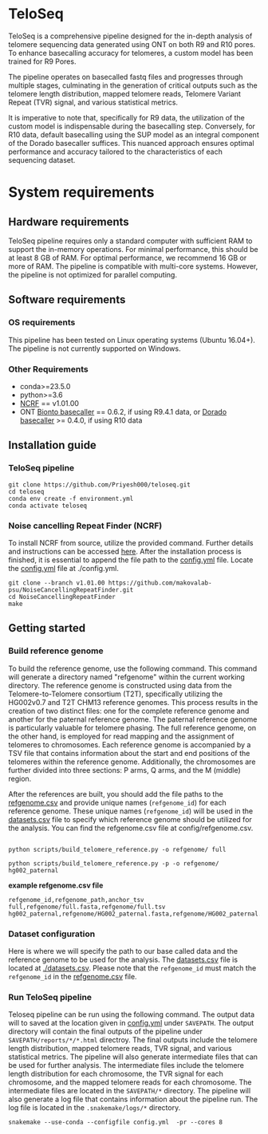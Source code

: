 # TeloSeq

TeloSeq is a comprehensive pipeline designed for the in-depth analysis of telomere sequencing data generated using ONT on both R9 and R10 pores. To enhance basecalling accuracy for telomeres, a custom model has been trained for R9 Pores. 

The pipeline operates on basecalled fastq files and progresses through multiple stages, culminating in the generation of critical outputs such as the telomere length distribution, mapped telomere reads, Telomere Variant Repeat (TVR) signal, and various statistical metrics.

It is imperative to note that, specifically for R9 data, the utilization of the custom model is indispensable during the basecalling step. Conversely, for R10 data, default basecalling using the SUP model as an integral component of the Dorado basecaller suffices. This nuanced approach ensures optimal performance and accuracy tailored to the characteristics of each sequencing dataset.


# System requirements

## Hardware requirements
TeloSeq pipeline requires only a standard computer with sufficient RAM to support the in-memory operations. For minimal performance, this should be at least 8 GB of RAM. For optimal performance, we recommend 16 GB or more of RAM. The pipeline is compatible with multi-core systems. However, the pipeline is not optimized for parallel computing.

## Software requirements
### OS requirements
This pipeline has been tested on Linux operating systems (Ubuntu 16.04+). The pipeline is not currently supported on Windows.

### Other Requirements
- conda>=23.5.0
- python>=3.6
- [NCRF](https://github.com/makovalab-psu/NoiseCancellingRepeatFinder) == v1.01.00
- ONT [Bionto basecaller](https://github.com/nanoporetech/bonito) == 0.6.2, if using R9.4.1 data, or [Dorado basecaller](https://github.com/nanoporetech/dorado) >= 0.4.0, if using R10 data


## Installation guide

### TeloSeq pipeline

```
git clone https://github.com/Priyesh000/teloseq.git
cd teloseq
conda env create -f environment.yml 
conda activate teloseq
```

### Noise cancelling Repeat Finder (NCRF)

To install NCRF from source, utilize the provided command. Further details and instructions can be accessed [here](https://github.com/makovalab-psu/NoiseCancellingRepeatFinder).
After the installation process is finished, it is essential to append the file path to the [config.yml](config.yml) file. Locate the  [config.yml](config.yml) file at ./config.yml.

```
git clone --branch v1.01.00 https://github.com/makovalab-psu/NoiseCancellingRepeatFinder.git  
cd NoiseCancellingRepeatFinder  
make  
```

## Getting started

### Build reference genome
To build the reference genome, use the following command. This command will generate a directory named "refgenome" within the current working directory. The reference genome is constructed using data from the Telomere-to-Telomere consortium (T2T), specifically utilizing the HG002v0.7 and T2T CHM13 reference genomes. This process results in the creation of two distinct files: one for the complete reference genome and another for the paternal reference genome. The paternal reference genome is particularly valuable for telomere phasing. The full reference genome, on the other hand, is employed for read mapping and the assignment of telomeres to chromosomes. Each reference genome is accompanied by a TSV file that contains information about the start and end positions of the telomeres within the reference genome. Additionally, the chromosomes are further divided into three sections: P arms, Q arms, and the M (middle) region.


After the references are built, you should add the file paths to the [refgenome.csv](config/refgenome.csv) and provide unique names (`refgenome_id`) for each reference genome. These unique names (`refgenome_id`) will be used in the [datasets.csv](datasets.csv) file to specify which reference genome should be utilized for the analysis. You can find the refgenome.csv file at config/refgenome.csv.

```

python scripts/build_telomere_reference.py -o refgenome/ full

python scripts/build_telomere_reference.py -p -o refgenome/ hg002_paternal

```

**example refgenome.csv file**

```
refgenome_id,refgenome_path,anchor_tsv
full,refgenome/full.fasta,refgenome/full.tsv
hg002_paternal,refgenome/HG002_paternal.fasta,refgenome/HG002_paternal.tsv
```    


### Dataset configuration
Here is where we will specify the path to our base called data and the reference genome to be used for the analysis. The [datasets.csv](dataset.csv) file is located at [./datasets.csv](dataset.csv).
Please note that the `refgenome_id` must match the `refgenome_id` in the [refgenome.csv](config/refgenome.csv) file.


### Run TeloSeq pipeline
Teloseq pipeline can be run using the following command. The output data will to saved at the location given in [config.yml](config.yml) under `SAVEPATH`. The output directory will contain the final outputs of the pipeline under `SAVEPATH/reports/*/*.html` directroy. The final outputs include the telomere length distribution, mapped telomere reads, TVR signal, and various statistical metrics. The pipeline will also generate intermediate files that can be used for further analysis. The intermediate files include the telomere length distribution for each chromosome, the TVR signal for each chromosome, and the mapped telomere reads for each chromosome. The intermediate files are located in the `SAVEPATH/*` directory. The pipeline will also generate a log file that contains information about the pipeline run. The log file is located in the `.snakemake/logs/*` directory.

```
snakemake --use-conda --configfile config.yml  -pr --cores 8 
```
